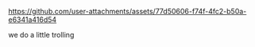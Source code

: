https://github.com/user-attachments/assets/77d50606-f74f-4fc2-b50a-e6341a416d54  
  
we do a little trolling
